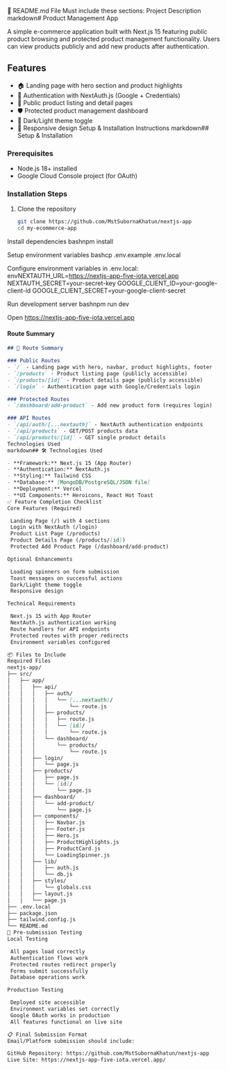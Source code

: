 📝 README.md File
Must include these sections:
Project Description
markdown# Product Management App

A simple e-commerce application built with Next.js 15 featuring public product browsing and protected product management functionality. Users can view products publicly and add new products after authentication.

## Features
- 🏠 Landing page with hero section and product highlights  
- 🔐 Authentication with NextAuth.js (Google + Credentials)
- 📱 Public product listing and detail pages
- 🛡️ Protected product management dashboard
- 🌙 Dark/Light theme toggle
- 📱 Responsive design
Setup & Installation Instructions
markdown## Setup & Installation

### Prerequisites
- Node.js 18+ installed
- Google Cloud Console project (for OAuth)

### Installation Steps

1. Clone the repository
   ```bash
   git clone https://github.com/MstSubornaKhatun/nextjs-app
   cd my-ecommerce-app

Install dependencies
bashnpm install

Setup environment variables
bashcp .env.example .env.local

Configure environment variables in .env.local:
envNEXTAUTH_URL=https://nextjs-app-five-iota.vercel.app
NEXTAUTH_SECRET=your-secret-key
GOOGLE_CLIENT_ID=your-google-client-id
GOOGLE_CLIENT_SECRET=your-google-client-secret

Run development server
bashnpm run dev

Open https://nextjs-app-five-iota.vercel.app


#### Route Summary
```markdown
## 📍 Route Summary

### Public Routes
- `/` - Landing page with hero, navbar, product highlights, footer
- `/products` - Product listing page (publicly accessible)
- `/products/[id]` - Product details page (publicly accessible)  
- `/login` - Authentication page with Google/Credentials login

### Protected Routes
- `/dashboard/add-product` - Add new product form (requires login)

### API Routes  
- `/api/auth/[...nextauth]` - NextAuth authentication endpoints
- `/api/products` - GET/POST products data
- `/api/products/[id]` - GET single product details
Technologies Used
markdown## 🛠️ Technologies Used

- **Framework:** Next.js 15 (App Router)
- **Authentication:** NextAuth.js
- **Styling:** Tailwind CSS
- **Database:** [MongoDB/PostgreSQL/JSON file]
- **Deployment:** Vercel
- **UI Components:** Heroicons, React Hot Toast
✅ Feature Completion Checklist
Core Features (Required)

 Landing Page (/) with 4 sections
 Login with NextAuth (/login)
 Product List Page (/products)
 Product Details Page (/products/[id])
 Protected Add Product Page (/dashboard/add-product)

Optional Enhancements

 Loading spinners on form submission
 Toast messages on successful actions
 Dark/Light theme toggle
 Responsive design

Technical Requirements

 Next.js 15 with App Router
 NextAuth.js authentication working
 Route handlers for API endpoints
 Protected routes with proper redirects
 Environment variables configured

📦 Files to Include
Required Files
nextjs-app/
├── src/
│   ├── app/
│   │   ├── api/
│   │   │   ├── auth/
│   │   │   │   └── [...nextauth]/
│   │   │   │       └── route.js
│   │   │   ├── products/
│   │   │   │   ├── route.js
│   │   │   │   └── [id]/
│   │   │   │       └── route.js
│   │   │   └── dashboard/
│   │   │       └── products/
│   │   │           └── route.js
│   │   ├── login/
│   │   │   └── page.js
│   │   ├── products/
│   │   │   ├── page.js
│   │   │   └── [id]/
│   │   │       └── page.js
│   │   ├── dashboard/
│   │   │   └── add-product/
│   │   │       └── page.js
│   │   ├── components/
│   │   │   ├── Navbar.js
│   │   │   ├── Footer.js
│   │   │   ├── Hero.js
│   │   │   ├── ProductHighlights.js
│   │   │   ├── ProductCard.js
│   │   │   └── LoadingSpinner.js
│   │   ├── lib/
│   │   │   ├── auth.js
│   │   │   └── db.js
│   │   ├── styles/
│   │   │   └── globals.css
│   │   ├── layout.js
│   │   └── page.js
├── .env.local
├── package.json
├── tailwind.config.js
└── README.md
🚀 Pre-submission Testing
Local Testing

 All pages load correctly
 Authentication flows work
 Protected routes redirect properly
 Forms submit successfully
 Database operations work

Production Testing

 Deployed site accessible
 Environment variables set correctly
 Google OAuth works in production
 All features functional on live site

📋 Final Submission Format
Email/Platform submission should include:

GitHub Repository: https://github.com/MstSubornaKhatun/nextjs-app
Live Site: https://nextjs-app-five-iota.vercel.app/